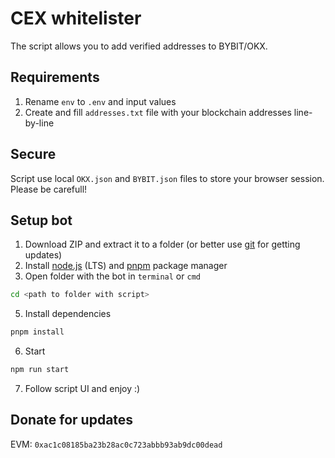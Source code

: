 # CEX whitelister

The script allows you to add verified addresses to BYBIT/OKX.

## Requirements

1. Rename `env` to `.env` and input values
2. Create and fill `addresses.txt` file with your blockchain addresses line-by-line

## Secure

Script use local `OKX.json` and `BYBIT.json` files to store your browser session. Please be carefull!

## Setup bot

1. Download ZIP and extract it to a folder (or better use [git](https://git-scm.com/) for getting updates)
2. Install [node.js](https://nodejs.org/en/) (LTS) and [pnpm](https://pnpm.io/installation) package manager
3. Open folder with the bot in `terminal` or `cmd`

```bash
cd <path to folder with script>
```

5. Install dependencies

```bash
pnpm install
```

6. Start

```bash
npm run start
```

7. Follow script UI and enjoy :)

## Donate for updates

EVM: `0xac1c08185ba23b28ac0c723abbb93ab9dc00dead`

